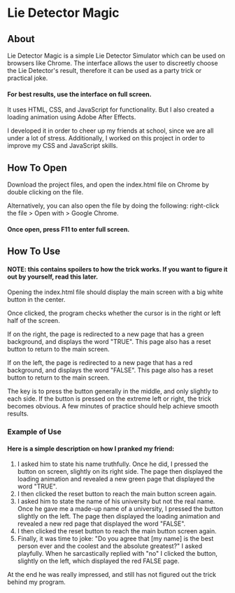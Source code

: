 # Lie Detector Magic

## About
Lie Detector Magic is a simple Lie Detector Simulator which can be used on browsers like Chrome.
The interface allows the user to discreetly choose the Lie Detector's result, therefore it can be used as a party trick or practical joke.
#### For best results, use the interface on full screen.
It uses HTML, CSS, and JavaScript for functionality. But I also created a loading animation using Adobe After Effects.


I developed it in order to cheer up my friends at school, since we are all under a lot of stress.
Additionally, I worked on this project in order to improve my CSS and JavaScript skills.

## How To Open
Download the project files, and open the index.html file on Chrome by double clicking on the file.

Alternatively, you can also open the file by doing the following: right-click the file > Open with > Google Chrome.

#### Once open, press F11 to enter full screen.

## How To Use
#### NOTE: this contains spoilers to how the trick works. If you want to figure it out by yourself, read this later.
Opening the index.html file should display the main screen with a big white button in the center. 

Once clicked, the program checks whether the cursor is in the right or left half of the screen.

If on the right, the page is redirected to a new page that has a green background, and displays the word "TRUE". This page also has a reset button to return to the main screen.

If on the left, the page is redirected to a new page that has a red background, and displays the word "FALSE". This page also has a reset button to return to the main screen.

The key is to press the button generally in the middle, and only slightly to each side. If the button is pressed on the extreme left or right, the trick becomes obvious. 
A few minutes of practice should help achieve smooth results. 

### Example of Use
#### Here is a simple description on how I pranked my friend:
1. I asked him to state his name truthfully. Once he did, I pressed the button on screen, slightly on its right side.
     The page then displayed the loading animation and revealed a new green page that displayed the word "TRUE".
3. I then clicked the reset button to reach the main button screen again.
4. I asked him to state the name of his university but not the real name. Once he gave me a made-up name of a university, I pressed the button slightly on the left.
     The page then displayed the loading animation and revealed a new red page that displayed the word "FALSE".
5. I then clicked the reset button to reach the main button screen again.
6. Finally, it was time to joke:
     "Do you agree that [my name] is the best person ever and the coolest and the absolute greatest?" I asked playfully.
      When he sarcastically replied with "no" I clicked the button, slightly on the left, which displayed the red FALSE page.

At the end he was really impressed, and still has not figured out the trick behind my program.
